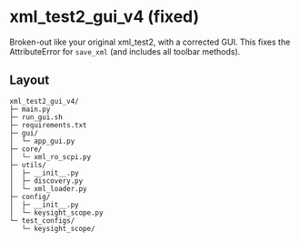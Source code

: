 # xml_test2_gui_v4 (fixed)

Broken-out like your original xml_test2, with a corrected GUI. This fixes the AttributeError for `save_xml` (and includes all toolbar methods).

## Layout
```
xml_test2_gui_v4/
├─ main.py
├─ run_gui.sh
├─ requirements.txt
├─ gui/
│  └─ app_gui.py
├─ core/
│  └─ xml_ro_scpi.py
├─ utils/
│  ├─ __init__.py
│  ├─ discovery.py
│  └─ xml_loader.py
├─ config/
│  ├─ __init__.py
│  └─ keysight_scope.py
└─ test_configs/
   └─ keysight_scope/
```
